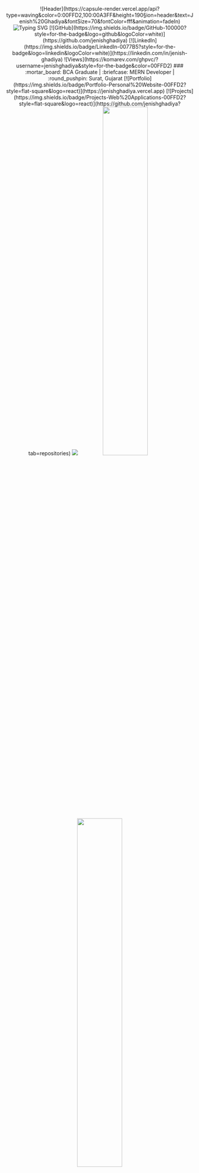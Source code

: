 <div align="center">
![Header](https://capsule-render.vercel.app/api?type=waving&color=0:00FFD2,100:00A3FF&height=190&section=header&text=Jenish%20Ghadiya&fontSize=70&fontColor=fff&animation=fadeIn)
<img src="https://readme-typing-svg.demolab.com?font=Fira+Code&size=22&duration=3000&pause=1000&color=00FFD2&center=true&vCenter=true&width=440&lines=MERN+Stack+Developer+⚡;Building+Digital+Solutions+🚀" alt="Typing SVG" />
[![GitHub](https://img.shields.io/badge/GitHub-100000?style=for-the-badge&logo=github&logoColor=white)](https://github.com/jenishghadiya)
[![LinkedIn](https://img.shields.io/badge/LinkedIn-0077B5?style=for-the-badge&logo=linkedin&logoColor=white)](https://linkedin.com/in/jenish-ghadiya)
![Views](https://komarev.com/ghpvc/?username=jenishghadiya&style=for-the-badge&color=00FFD2)
### :mortar_board: BCA Graduate | :briefcase: MERN Developer | :round_pushpin: Surat, Gujarat
[![Portfolio](https://img.shields.io/badge/Portfolio-Personal%20Website-00FFD2?style=flat-square&logo=react)](https://jenishghadiya.vercel.app)
[![Projects](https://img.shields.io/badge/Projects-Web%20Applications-00FFD2?style=flat-square&logo=react)](https://github.com/jenishghadiya?tab=repositories)
<img src="https://skillicons.dev/icons?i=react,nodejs,express,mongodb,javascript,html,css,redux,git,vscode&theme=dark&perline=5"/>
<img width="49%" src="https://github-readme-stats.vercel.app/api?username=jenishghadiya&show_icons=true&theme=dark&bg_color=0D1117&hide_border=true&icon_color=00FFD2&title_color=00FFD2"/>
<img width="49%" src="https://github-readme-streak-stats.herokuapp.com/?user=jenishghadiya&theme=dark&background=0D1117&hide_border=true&ring=00FFD2&fire=00FFD2&currStreakLabel=00FFD2"/>
<img width="70%" src="https://github-readme-stats.vercel.app/api/top-langs/?username=jenishghadiya&theme=dark&bg_color=0D1117&hide_border=true&layout=compact&title_color=00FFD2"/>
<img src="https://raw.githubusercontent.com/trinib/trinib/snake/github-contribution-grid-snake-dark.svg" width="100%">
![Footer](https://capsule-render.vercel.app/api?type=waving&color=0:00FFD2,100:00A3FF&height=120&section=footer)
</div>
